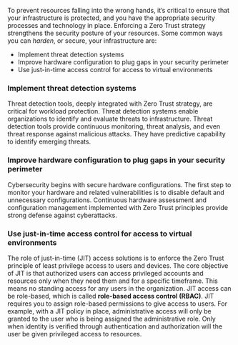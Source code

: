 To prevent resources falling into the wrong hands, it’s critical to ensure that your infrastructure is protected, and you have the appropriate security processes and technology in place. Enforcing a Zero Trust strategy strengthens the security posture of your resources. Some common ways you can _harden_, or secure, your infrastructure are:

- Implement threat detection systems
- Improve hardware configuration to plug gaps in your security perimeter
- Use just-in-time access control for access to virtual environments

### Implement threat detection systems

Threat detection tools, deeply integrated with Zero Trust strategy, are critical for workload protection. Threat detection systems enable organizations to identify and evaluate threats to infrastructure. Threat detection tools provide continuous monitoring, threat analysis, and even threat response against malicious attacks. They have predictive capability to identify emerging threats.

### Improve hardware configuration to plug gaps in your security perimeter

Cybersecurity begins with secure hardware configurations. The first step to monitor your hardware and related vulnerabilities is to disable default and unnecessary configurations. Continuous hardware assessment and configuration management implemented with Zero Trust principles provide strong defense against cyberattacks.

### Use just-in-time access control for access to virtual environments

The role of just-in-time (JIT) access solutions is to enforce the Zero Trust principle of least privilege access to users and devices. The core objective of JIT is that authorized users can access privileged accounts and resources only when they need them and for a specific timeframe. This means no standing access for any users in the organization. JIT access can be role-based, which is called **role-based access control (RBAC)**. JIT requires you to assign role-based permissions to give access to users. For example, with a JIT policy in place, administrative access will only be granted to the user who is being assigned the administrative role. Only when identity is verified through authentication and authorization will the user be given privileged access to resources.
